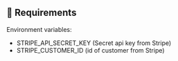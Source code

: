 ## 📌 Requirements

Environment variables:
- STRIPE_API_SECRET_KEY (Secret api key from Stripe)
- STRIPE_CUSTOMER_ID (id of customer from Stripe)

